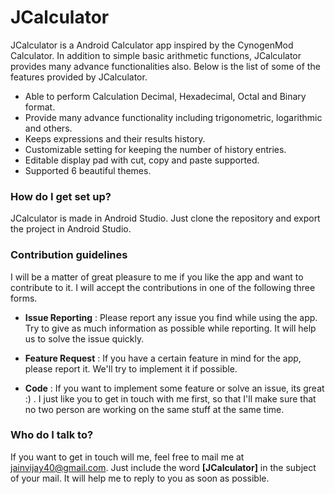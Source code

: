 # JCalculator #

JCalculator is a Android Calculator app inspired by the CynogenMod Calculator. In addition to simple basic arithmetic functions, JCalculator provides many advance functionalities also. Below is the list of some of the features provided by JCalculator.

* Able to perform Calculation Decimal, Hexadecimal, Octal and Binary format.
* Provide many advance functionality including trigonometric, logarithmic and others.
* Keeps expressions and their results history.
* Customizable setting for keeping the number of history entries. 
* Editable display pad with cut, copy and paste supported.
* Supported 6 beautiful themes.

### How do I get set up? ###

JCalculator is made in Android Studio. Just clone the repository and export the project in Android Studio. 

### Contribution guidelines ###

I will be a matter of great pleasure to me if you like the app and want to contribute to it. I will accept the contributions in one of the following three forms. 

* **Issue Reporting** : Please report any issue you find while using the app. Try to give as much information as possible while reporting. It will help us to solve the issue quickly. 

* **Feature Request** : If you have a certain feature in mind for the app, please report it. We'll try to implement it if possible.

* **Code** : If you want to implement some feature or solve an issue, its great :) . I just like you to get in touch with me first, so that I'll make sure that no two person are working on the same stuff at the same time.


### Who do I talk to? ###

If you want to get in touch will me, feel free to mail me at jainvijay40@gmail.com. Just include the word **[JCalculator]** in the subject of your mail. It will help me to reply to you as soon as possible.